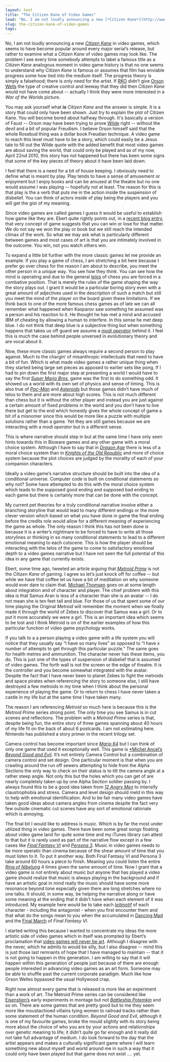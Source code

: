 ```yaml
---
layout: text
title: "The Citizen Kane of Video Games"
lead: "No, I am not loudly announcing a new [*Citizen Kane*](http://www.imdb.com/title/tt0033467/) in video games, which seems to have become popular around every major serial’s release, but rather to examine what a *Citizen Kane* of video games may look like. The problem I see every time somebody attempts to  label a famous title as a *Citizen Kane* analogous moment in video game history is that no one seems to understand why *Citizen Kane* is famous or assumes that film has enviable progress some how tied into the medium itself."
slug: the-citizen-kane-of-video-games
tags:
---
```


No, I am not loudly announcing a new [*Citizen Kane*](http://www.imdb.com/title/tt0033467/) in video games, which seems to have become popular around every major serial’s release, but rather to examine what a *Citizen Kane* of video games may look like. The problem I see every time somebody attempts to  label a famous title as a *Citizen Kane* analogous moment in video game history is that no one seems to understand why *Citizen Kane* is famous or assumes that film has enviable progress some how tied into the medium itself. The progress theory is simply a falsehood; there is only need for the artist. If [RKO](http://en.wikipedia.org/wiki/RKO_Pictures) didn’t give [Orson Wells](http://en.wikipedia.org/wiki/Orson_Welles) the type of creative control and leeway that they did then *Citizen Kane* would not have come about -- actually I think they were more interested in a *War of the Worlds* picture. 
  		
You may ask yourself what ***is*** *Citizen Kane* and the answer is simple. It is a story that could only have been shown. Just try to explain the plot of Citizen Kane. You will become bored about halfway through. It's basically a version of Faust -- Orson may have been trying to prove [Wilde](http://en.wikipedia.org/wiki/Oscar_wilde) right -- without the devil and a bit of popular Freudism.  I believe Orson himself said that the whole Rosebud thing was a dollar book Freudian technique. A video game to reach this level must have to be a story, which could easily be a Jesus tale to fill out the Wilde quote with the added benefit that most video games are about saving the world,  that could only be played and as of my now, April 22nd 2010, this story has not happened but there has been some signs that some of the key pieces of theory about it have been laid down.

I feel that there is a need for a bit of house keeping. I obviously need to define what is meant by play. Play tends to have a sense of amusement or enjoyment but I enjoy books and can be amused at the theatre but no one would assume I was playing -- hopefully not at least. The reason for this is that play is the a verb that puts me in the action inside the suspension of disbelief. You can think of actors inside of play being the players and you will get the gist of my meaning.

Since video games are called games I guess it would be useful to establish how game like they are. Ebert quite rightly points out, in a [recent blog entry](http://blogs.suntimes.com/ebert/2010/04/video_games_can_never_be_art.html "Video Games can Never Be Art"), that very concept of game suggests that you can win or lose for that matter. We do not say we won the play or book but we still reach the intended climax of the work. So what we may ask what is particularly different between games and most cases of art is that you are intimately involved in the outcome. You win, not you watch others win.

To expand a little bit further with the more classic games let me provide an example. If you play a game of chess, I am stretching a bit here because I prefer go over chess for the reason I am about to describe,  you meet the other person in a unique way. You see how they think. You can see how the mind is operating and due to the general [*telos*](http://en.wikipedia.org/wiki/Telos_(philosophy)) of chess you are forced in a combative position. That is merely the rules of the game shaping the way the story plays out. I grant it would be a particular boring story even with a great amount of adjectives used in the description of such a match but still you meet the mind of the player on the board given these limitations. If we think back to one of the more famous chess games as of late we can all remember what happened when Kasparov saw something he assumed was a person and his reaction to it. He thought he has met a mind and accused IBM of cheating by allowing a human to interfere. In this sense he met deep blue. I do not think that deep blue is a subjective thing but when something happens that takes us off guard we assume a [*modi operator*](http://en.wikipedia.org/wiki/Modus_operandi "Modus Operandi") behind it.  I feel this is much the case behind people unversed in evolutionary theory and are vocal about it.

Now, these more classic games always require a second person to play against. Much to the chargin‘ of misanthropic intellectuals that need to have a bit of fun. Which is what made video games a rather unique thing when they started being large set pieces as apposed to earlier sets like pong.  If I had to pin down the first major step at presenting a world I would have to say the first [*Super Mario Bros.*](http://en.wikipedia.org/wiki/Super_Mario_Bros.) game was the first to do something odd. It showed us a world with its own set of physics and sense of timing. This is also true of [*Pac-Man*](http://en.wikipedia.org/wiki/Pac_Man) and [*Asteroids*](http://en.wikipedia.org/wiki/Asteroids_(video_game)) but those games didn’t have much of telos to them and are more about high scores. This is not much different than chess but it is without the other player and instead you are just against a certain amount of fixed problems in the world and you don’t have to live there but get to the end which honestly gives the whole concept of game a bit of a misnomer since this would be more like a puzzle with multiple solutions rather than a game. Yet they are still games because we are interacting with a *modi operator* but in a different sense.

This is where narrative should step in but at the same time I have only seen hints towards this in Bioware games and any other game with a moral choice system. Although I have to say that in [*Dragon Age*](http://en.wikipedia.org/wiki/Dragon_Age) there is less of a moral choice system than in [*Knights of the Old Republic*](http://en.wikipedia.org/wiki/Star_Wars:_Knights_of_the_Old_Republic) and more of choice system because the plot choices are judged by the morality of each of your companion characters. 

Ideally a video game’s narrative structure should be built into the idea of a conditional universe. Computer code is built on conditional statements so why not? Some have attempted to do this with the moral choice system which leads to the supposed good ending and supposed bad ending to each game but there is certainly more that can be done with the concept. 

My current pet theories for a truly conditional narrative involve either a branching storyline that would lead to many different endings or the more clever version which based on what you have done in game the final ending before the credits role would allow for a different meaning of experiencing the game as whole. The only reason I think this has not been done is because it is a writer’s nightmare to be forced to have to write all those storylines or thinking in so many conditional statements to lead to a different emotional meaning to each cutscene. This is how the player should be interacting with the telos of the game to come to satisfactory emotional depth to a video games narrative but I have not seen the full potential of this idea in any game that currently exists.

Ebert, some time ago, tweeted an article arguing that [*Metroid Prime*](http://en.wikipedia.org/wiki/Metroid_Prime:_Trilogy) is not the *Citizen Kane* of gaming.   I agree so let’s just knock off for coffee -- but while we have that coffee let us have a bit of meditation on why someone would ever dare to claim that. [Michael Thomsen](http://www.youtube.com/watch?v=WGO1OJazlsc) goes on at some length about integration and of character and player. The chief problem with this idea is that Samus Aran is less of a character than she is an avatar -- I do not mean she is ten feet tall and blue. For those of us that spent some of our time playing the Original *Metroid* will remember the moment when we finally made it through the world of Zebes to discover that Samus was a girl. Or to put it more accurately we were a girl. This is an important idea which seems to be lost and I think Metroid is on of the earlier examples of how this particular function of video game psychology works.

If you talk to a a person playing a video game with a life system you will notice that they usually say “I have so many lives” as opposed to “I have x number of attempts to get through this particular puzzle.” The same goes for health metres and ammunition. The character never has these items, you do. This is just one of the types of suspension of disbelief that is assumed of video games. The forth wall is not the screen or the edge of theatre. It is the controller and you become somewhat integrated with the avatar. Despite the fact that I have never been to planet Zebes to fight the metroids and space pirates when referencing the story to someone else, I still have destroyed a few metroids in my time when I think about the personal experience of playing the game. Or to return to chess I have never taken a castle in my life but at the same time I have taken many.

The reason I am referencing *Metroid* so much here is because this is the *Metroid Prime* series strong point. The only time you see Samus is in cut scenes and reflections. The problem with a *Metroid Prime* series is that, despite being fun, the entire story of three games spanning about 40 hours of my life fit on the back of about 6 postcards. I am not estimating here. Nintendo has published a story primer in the recent trilogy set.

Camera control has become important since [*Mario 64*](http://en.wikipedia.org/wiki/Super_Mario_64) but I can think of only one game that used it exceptionally well. This game is [*Michel Ancel’s](http://en.wikipedia.org/wiki/Michel_Ancel) [*Beyond Good and Evil*](http://en.wikipedia.org/wiki/Beyond_Good_&_Evil_(video_game)). It’s not entirely Camera Control but a combination of camera control and set design. One particular moment is that when you are crawling around the run off sewers attempting to hide from the Alpha Sections the only way to check on their status is to tilt the camera angle at a rather steep angle. Not only this but the holes which you can get of are nearly completely taken up by one Alpha Section soldier passing by. I always found this to be a good idea taken from [*12 Angry Men*](http://www.imdb.com/title/tt0050083/) to intensify claustrophobia and stress. Camera and level design should meld in this way to help with emotional identification. And to be fair many video games have taken good ideas about camera angles from cinema despite the fact very few outside cinematic cut scenes have any sort of emotional rationale which is annoying.	

The final bit I would like to address is music. Which is by far the most under utilized thing in video games. There have been some great songs floating about video game land for quite some time and my iTunes library can attest to that but it is rarely used as part of the narrative flow except in a few cases like [*Final Fantasy VI*](http://en.wikipedia.org/wiki/Final_Fantasy_VI) and [*Persona 3*](http://en.wikipedia.org/wiki/Persona_3). Music in video games needs to be more operatic than cinema because of the shear amount of time that you must listen to it. To put it another way. Both Final Fantasy VI and Persona 3 take around 60 hours a piece to finish. Meaning you could listen the entire [*Ring of Nibelung*](http://en.wikipedia.org/wiki/Der_Ring_des_Nibelungen "Wagner") 4 times given the same amount of time. Now I grant that a video game is not entirely about music but anyone that has played a video game should realize that music is always playing in the background and if have an artistic goal in mind really the music should have some more resonance beyond tone especially given there are long stretches where no one talks. It should, in some way, be helping the narrative along or have some meaning at the ending that it didn’t have when each element of it was introduced. My example here would be to take each [*leitmotif*](http://en.wikipedia.org/wiki/Leitmotif) of each character - including the antagonist - when you first encounter them and that what do the songs mean to you when the accumulated in [Dancing Mad](http://www.youtube.com/watch?v=WBGeAv3oq-s) and the [Final March](http://www.youtube.com/watch?v=eh-JASWXr9g) of *Final Fantasy VI*.

I started writing this because I wanted to concentrate my ideas the more artistic side of video games which in itself was prompted by Ebert’s proclamation that [video games will never be art](http://blogs.suntimes.com/ebert/2010/04/video_games_can_never_be_art.html). Although I disagree with the never, which he admits to would be silly, but I also disagree -- mind this is just those last remnants of hope that I have managed to maintain -- that it is not going to happen in this generation. I am willing to say that it will happen within this generation of people just because of there are enough people interested in advancing video games as an art form. Someone may be able to shuffle past the current corporate paradigm. Much like how Orson Welles bypassed the usual Hollywood crap.

Right now almost every game that is released is more like an experiment than a work of art. The Metroid Prime series can be considered like [Eisenstien’s](http://en.wikipedia.org/wiki/Sergei_Eisenstein) early experiments in montage but not [*Battleship Potemkin*](http://www.imdb.com/title/tt0015648/) and so on. There are some games that are pretty good but to me they seem more like moustachioed villains tying women to railroad tracks rather than some statement of the human condition. *Beyond Good and Evil*, although it is one of my favourite games, broke the mould slightly with its story being more about the choice of who you are by your actions and relationships over genetic meaning to life;  it didn’t quite go far enough and it really did not take full advantage of medium. I do look forward to the day that the artist appears and makes a culturally significant game where I will learn something new about myself and world around me in such a way that it could only have been played but that game does not exist .... yet.
